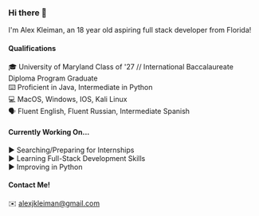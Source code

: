 ### Hi there 👋

I'm Alex Kleiman, an 18 year old aspiring full stack developer from Florida!

#### Qualifications

🎓 University of Maryland Class of '27 // International Baccalaureate Diploma Program Graduate\
⌨️ Proficient in Java, Intermediate in Python\
💻 MacOS, Windows, IOS, Kali Linux\
🗣️ Fluent English, Fluent Russian, Intermediate Spanish

#### Currently Working On...

▶ Searching/Preparing for Internships\
▶ Learning Full-Stack Development Skills\
▶ Improving in Python

#### Contact Me!

✉️ alexjkleiman@gmail.com

<!--
**kle1man/kle1man** is a ✨ _special_ ✨ repository because its `README.md` (this file) appears on your GitHub profile.

Here are some ideas to get you started:

- 🔭 I’m currently working on ...
- 🌱 I’m currently learning ...
- 👯 I’m looking to collaborate on ...
- 🤔 I’m looking for help with ...
- 💬 Ask me about ...
- 📫 How to reach me: ...
- 😄 Pronouns: ...
- ⚡ Fun fact: ...
-->
